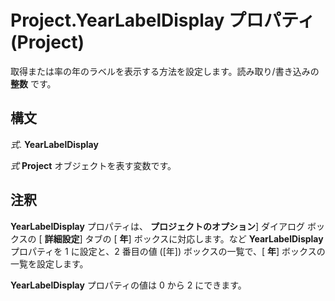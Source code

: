 
# Project.YearLabelDisplay プロパティ (Project)

取得または率の年のラベルを表示する方法を設定します。読み取り/書き込みの **整数** です。


## 構文

 _式_. **YearLabelDisplay**

 _式_ **Project** オブジェクトを表す変数です。


## 注釈

 **YearLabelDisplay** プロパティは、 **プロジェクトのオプション**] ダイアログ ボックスの [ **詳細設定**] タブの [ **年**] ボックスに対応します。など **YearLabelDisplay** プロパティを 1 に設定と、2 番目の値 ([年]) ボックスの一覧で、[ **年**] ボックスの一覧を設定します。

 **YearLabelDisplay** プロパティの値は 0 から 2 にできます。

